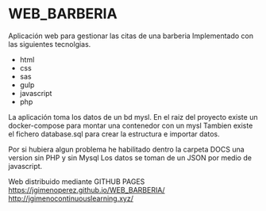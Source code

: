 # WEB_BARBERIA

Aplicación web para gestionar las citas de una barberia
Implementado con las siguientes tecnolgias.

* html
* css
* sas
* gulp
* javascript
* php

La aplicación toma los datos de un bd mysl.
En el raiz del proyecto existe un docker-compose para montar una contenedor con un mysl
Tambien existe el fichero database.sql para crear la estructura e importar datos.

Por si hubiera algun problema he habilitado dentro la carpeta DOCS una version sin PHP y sin Mysql
Los datos se toman de un JSON por medio de javascript.

Web distribuido mediante GITHUB PAGES
https://jgimenoperez.github.io/WEB_BARBERIA/  
http://jgimenocontinuouslearning.xyz/  
